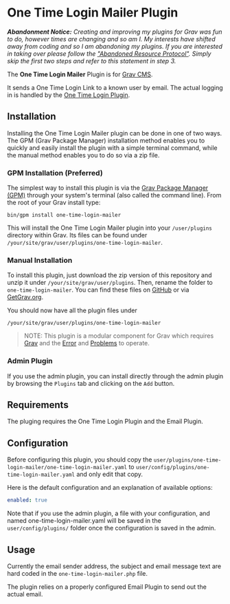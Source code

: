 # One Time Login Mailer Plugin

***Abandonment Notice:** Creating and improving my plugins for Grav was fun to do, however times are changing and so am I. My interests have shifted away from coding and so I am abandoning my plugins. If you are interested in taking over please follow the ["Abandoned Resource Protocol"](https://learn.getgrav.org/advanced/grav-development#abandoned-resource-protocol). Simply skip the first two steps and refer to this statement in step 3.*

The **One Time Login Mailer** Plugin is for [Grav CMS](http://github.com/getgrav/grav). 

It sends a One Time Login Link to a known user by email. The actual logging in is handled by the [One Time Login Plugin](https://github.com/jgonyea/grav-plugin-one-time-login).

## Installation

Installing the One Time Login Mailer plugin can be done in one of two ways. The GPM (Grav Package Manager) installation method enables you to quickly and easily install the plugin with a simple terminal command, while the manual method enables you to do so via a zip file.

### GPM Installation (Preferred)

The simplest way to install this plugin is via the [Grav Package Manager (GPM)](http://learn.getgrav.org/advanced/grav-gpm) through your system's terminal (also called the command line).  From the root of your Grav install type:

    bin/gpm install one-time-login-mailer

This will install the One Time Login Mailer plugin into your `/user/plugins` directory within Grav. Its files can be found under `/your/site/grav/user/plugins/one-time-login-mailer`.

### Manual Installation

To install this plugin, just download the zip version of this repository and unzip it under `/your/site/grav/user/plugins`. Then, rename the folder to `one-time-login-mailer`. You can find these files on [GitHub](https://github.com/bleutzinn/grav-plugin-one-time-login-mailer) or via [GetGrav.org](http://getgrav.org/downloads/plugins#extras).

You should now have all the plugin files under

    /your/site/grav/user/plugins/one-time-login-mailer

> NOTE: This plugin is a modular component for Grav which requires [Grav](http://github.com/getgrav/grav) and the [Error](https://github.com/getgrav/grav-plugin-error) and [Problems](https://github.com/getgrav/grav-plugin-problems) to operate.

### Admin Plugin

If you use the admin plugin, you can install directly through the admin plugin by browsing the `Plugins` tab and clicking on the `Add` button.

## Requirements

The pluging requires the One Time Login Plugin and the Email Plugin.

## Configuration

Before configuring this plugin, you should copy the `user/plugins/one-time-login-mailer/one-time-login-mailer.yaml` to `user/config/plugins/one-time-login-mailer.yaml` and only edit that copy.

Here is the default configuration and an explanation of available options:

```yaml
enabled: true
```

Note that if you use the admin plugin, a file with your configuration, and named one-time-login-mailer.yaml will be saved in the `user/config/plugins/` folder once the configuration is saved in the admin.

## Usage

Currently the email sender address, the subject and email message text are hard coded in the `one-time-login-mailer.php` file.

The plugin relies on a properly configured Email Plugin to send out the actual email.

